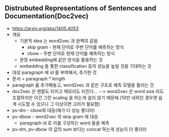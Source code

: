 ## Distrubuted Representations of Sentences and Documentation(Doc2vec)
* https://arxiv.org/abs/1405.4053
* 개요
	* 기본적 idea 는 word2vec 과 완벽히 같음
		* skip gram - 현재 단어로 주변 단어를 예측하는 방식
		* cbow - 주변 단어로 현재 단어를 예측하는 방식
	* 문장 embedding에 같은 방식을 활용하는 것
	* embedding 을 통한 classification 등의 성능을 높일 것을 기대하는 것
* 대상 paragraph 에 id 를 부여해서, 추가한 것
* 문서 = paragraph * length
* paragraph 를 추가해놓고, word2vec 과 같은 구조로 예측 모델을 돌리는 것
* doc2vec 은 멘탈도 터지고 메모리도 터진다... --> word2vec 은 word size 라도 조절하지만 이건 그런 scaling 을 하는게 쉽지 않기 때문에
(10만 내외인 경우엔 쉽게 시도할 수 있으나 그 이상이면 고려가 필요함)
* pv-dm - cbow와 대응(얘가 더 성능 좋더라)
* pv-dbow - word2vec 의 skip gram 에 대응
	* paragraph id 로 이를 구성하는 word 들을 예측
* pv-dm, pv-dbow 의 값의 sum 보다는 concat 하는게 성능이 더 좋더라